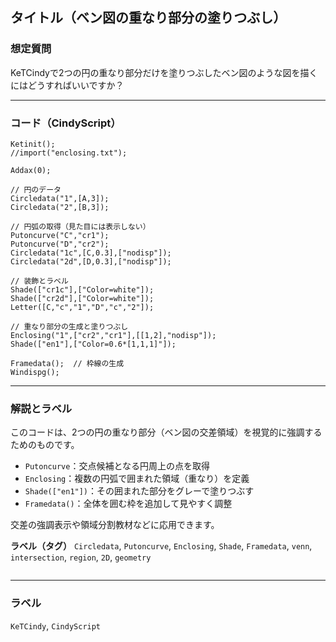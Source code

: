 ## タイトル（ベン図の重なり部分の塗りつぶし）

### 想定質問

KeTCindyで2つの円の重なり部分だけを塗りつぶしたベン図のような図を描くにはどうすればいいですか？

---

### コード（CindyScript）

```cindy
Ketinit();
//import("enclosing.txt");

Addax(0);

// 円のデータ
Circledata("1",[A,3]);
Circledata("2",[B,3]);

// 円弧の取得（見た目には表示しない）
Putoncurve("C","cr1");
Putoncurve("D","cr2");
Circledata("1c",[C,0.3],["nodisp"]);
Circledata("2d",[D,0.3],["nodisp"]);

// 装飾とラベル
Shade(["cr1c"],["Color=white"]);
Shade(["cr2d"],["Color=white"]);
Letter([C,"c","1","D","c","2"]);

// 重なり部分の生成と塗りつぶし
Enclosing("1",["cr2","cr1"],[[1,2],"nodisp"]);
Shade(["en1"],["Color=0.6*[1,1,1]"]);

Framedata();  // 枠線の生成
Windispg();
````

---

### 解説とラベル

このコードは、2つの円の重なり部分（ベン図の交差領域）を視覚的に強調するためのものです。

* `Putoncurve`：交点候補となる円周上の点を取得
* `Enclosing`：複数の円弧で囲まれた領域（重なり）を定義
* `Shade(["en1"])`：その囲まれた部分をグレーで塗りつぶす
* `Framedata()`：全体を囲む枠を追加して見やすく調整

交差の強調表示や領域分割教材などに応用できます。

**ラベル（タグ）**
`Circledata`, `Putoncurve`, `Enclosing`, `Shade`, `Framedata`, `venn`, `intersection`, `region`, `2D`, `geometry`

```
```


---

### ラベル

`KeTCindy`, `CindyScript`

